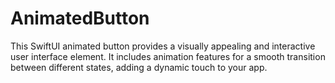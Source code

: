 # AnimatedButton
This SwiftUI animated button provides a visually appealing and interactive user interface element. It includes animation features for a smooth transition between different states, adding a dynamic touch to your app.
